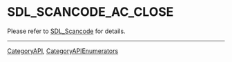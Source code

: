 # SDL_SCANCODE_AC_CLOSE

Please refer to [SDL_Scancode](SDL_Scancode) for details.

----
[CategoryAPI](CategoryAPI), [CategoryAPIEnumerators](CategoryAPIEnumerators)


